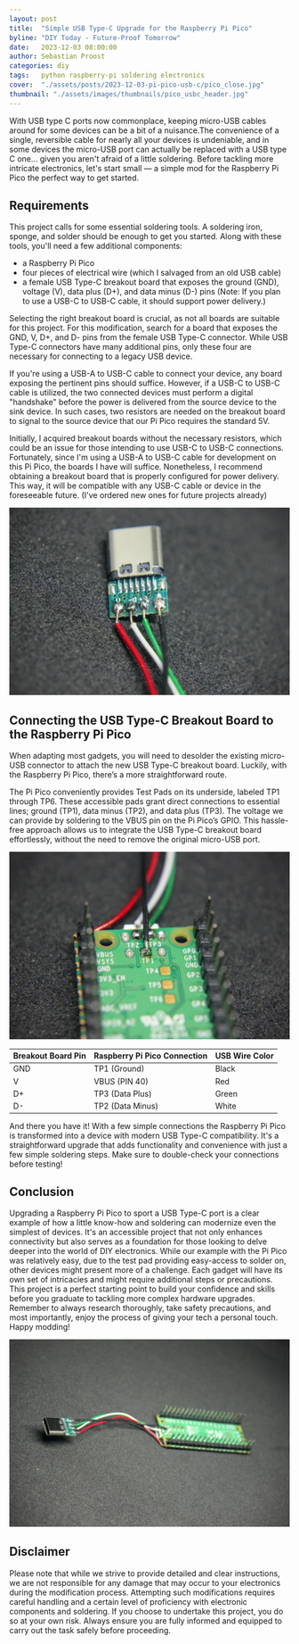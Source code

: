 ```yaml
---
layout: post
title:  "Simple USB Type-C Upgrade for the Raspberry Pi Pico"
byline: "DIY Today - Future-Proof Tomorrow"
date:   2023-12-03 08:00:00
author: Sebastian Proost
categories: diy
tags:	python raspberry-pi soldering electronics
cover:  "./assets/posts/2023-12-03-pi-pico-usb-c/pico_close.jpg"
thumbnail: "./assets/images/thumbnails/pico_usbc_header.jpg"
---
```


With USB type C ports now commonplace, keeping micro-USB cables around for some devices can be a bit of a nuisance.The 
convenience of a single, reversible cable for nearly all your devices is undeniable, and in some devices the micro-USB 
port can actually be replaced with a USB type C one... given you aren't afraid of a little soldering. Before tackling 
more intricate electronics, let's start small — a simple mod for the Raspberry Pi Pico the perfect way to get started.

## Requirements

This project calls for some essential soldering tools. A soldering iron, sponge, and solder should be enough to get you started. Along with these tools, you'll need a few additional components:

  * a Raspberry Pi Pico
  * four pieces of electrical wire (which I salvaged from an old USB cable)
  * a female USB Type-C breakout board that exposes the ground (GND), voltage (V), data plus (D+), and data minus (D-) pins (Note: If you plan to use a USB-C to USB-C cable, it should support power delivery.)

Selecting the right breakout board is crucial, as not all boards are suitable for this project. For this modification, search for a board that exposes the GND, V, D+, and D- pins from the female USB Type-C connector. While USB Type-C connectors have many additional pins, only these four are necessary for connecting to a legacy USB device.

If you're using a USB-A to USB-C cable to connect your device, any board exposing the pertinent pins should suffice. However, if a USB-C to USB-C cable is utilized, the two connected devices must perform a digital "handshake" before the power is delivered from the source device to the sink device. In such cases, two resistors are needed on the breakout board to signal to the source device that our Pi Pico requires the standard 5V.

Initially, I acquired breakout boards without the necessary resistors, which could be an issue for those intending to use USB-C to USB-C connections. Fortunately, since I'm using a USB-A to USB-C cable for development on this Pi Pico, the boards I have will suffice. Nonetheless, I recommend obtaining a breakout board that is properly configured for power delivery. This way, it will be compatible with any USB-C cable or device in the foreseeable future. (I've ordered new ones for future projects already)

![A female USB type C breakout board exposing the ground, voltage and data pins. All wired up and ready to be used.](/assets/posts/2023-12-03-pi-pico-usb-c/usbc_close.jpg)

## Connecting the USB Type-C Breakout Board to the Raspberry Pi Pico

When adapting most gadgets, you will need to desolder the existing micro-USB connector to attach the new USB Type-C breakout board. Luckily, with the Raspberry Pi Pico, there’s a more straightforward route.

The Pi Pico conveniently provides Test Pads on its underside, labeled TP1 through TP6. These accessible pads grant direct connections to essential lines; ground (TP1), data minus (TP2), and data plus (TP3). The voltage we can provide by soldering to the VBUS pin on the Pi Pico’s GPIO. This hassle-free approach allows us to integrate the USB Type-C breakout board effortlessly, without the need to remove the original micro-USB port.

![Raspberry Pi Pico with the wires soldered onto the testpads connecting it to the USB C breakout board](/assets/posts/2023-12-03-pi-pico-usb-c/pico_close.jpg)

| Breakout Board Pin | Raspberry Pi Pico Connection | USB Wire Color |
|--------------------|------------------------------|----------------|
| GND                | TP1 (Ground)                 | Black          |
| V                  | VBUS (PIN 40)                | Red            |
| D+                 | TP3 (Data Plus)              | Green          |
| D-                 | TP2 (Data Minus)             | White          |


And there you have it! With a few simple connections the Raspberry Pi Pico is transformed into a device with modern 
USB Type-C compatibility. It's a straightforward upgrade that adds functionality and convenience with just a few 
simple soldering steps. Make sure to double-check your connections before testing!

## Conclusion

Upgrading a Raspberry Pi Pico to sport a USB Type-C port is a clear example of how a little know-how and soldering can 
modernize even the simplest of devices. It's an accessible project that not only enhances connectivity but also serves 
as a foundation for those looking to delve deeper into the world of DIY electronics. While our example with the Pi Pico 
was relatively easy, due to the test pad providing easy-access to solder on, other devices might present more of a 
challenge. Each gadget will have its own set of intricacies and might require additional steps or precautions. This 
project is a perfect starting point to build your confidence and skills before you graduate to tackling more complex 
hardware upgrades. Remember to always research thoroughly, take safety precautions, and most importantly, enjoy the 
process of giving your tech a personal touch. Happy modding!

![Both boards connected together](/assets/posts/2023-12-03-pi-pico-usb-c/full_view.jpg)

## Disclaimer

Please note that while we strive to provide detailed and clear instructions, we are not responsible for any damage that may occur to your electronics during the modification process. Attempting such modifications requires careful handling and a certain level of proficiency with electronic components and soldering. If you choose to undertake this project, you do so at your own risk. Always ensure you are fully informed and equipped to carry out the task safely before proceeding.
